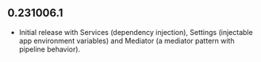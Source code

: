 ## 0.231006.1

* Initial release with Services (dependency injection), Settings (injectable app environment variables) and Mediator (a mediator pattern with pipeline behavior).